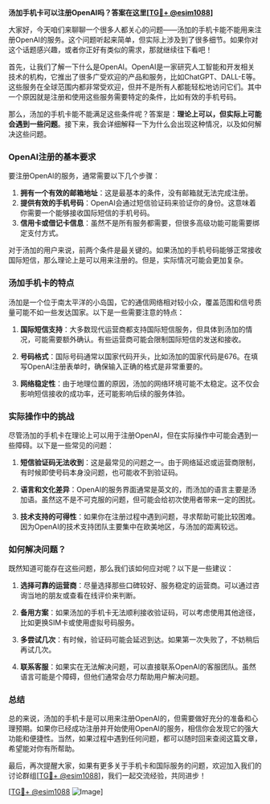 **汤加手机卡可以注册OpenAI吗？答案在这里[[TG💪+ @esim1088](https://t.me/s/esim1088)]**

大家好，今天咱们来聊聊一个很多人都关心的问题——汤加的手机卡能不能用来注册OpenAI的服务。这个问题听起来简单，但实际上涉及到了很多细节。如果你对这个话题感兴趣，或者你正好有类似的需求，那就继续往下看吧！

首先，让我们了解一下什么是OpenAI。OpenAI是一家研究人工智能和开发相关技术的机构，它推出了很多广受欢迎的产品和服务，比如ChatGPT、DALL-E等。这些服务在全球范围内都非常受欢迎，但并不是所有人都能轻松地访问它们。其中一个原因就是注册和使用这些服务需要特定的条件，比如有效的手机号码。

那么，汤加的手机卡能不能满足这些条件呢？答案是：**理论上可以，但实际上可能会遇到一些问题**。接下来，我会详细解释一下为什么会出现这种情况，以及如何解决这些问题。

### OpenAI注册的基本要求

要注册OpenAI的服务，通常需要以下几个步骤：

1. **拥有一个有效的邮箱地址**：这是最基本的条件，没有邮箱就无法完成注册。
2. **提供有效的手机号码**：OpenAI会通过短信验证码来验证你的身份。这意味着你需要一个能够接收国际短信的手机号码。
3. **信用卡或借记卡信息**：虽然不是所有服务都需要，但很多高级功能可能需要绑定支付方式。

对于汤加的用户来说，前两个条件是最关键的。如果汤加的手机号码能够正常接收国际短信，那么理论上是可以用来注册的。但是，实际情况可能会更加复杂。

### 汤加手机卡的特点

汤加是一个位于南太平洋的小岛国，它的通信网络相对较小众，覆盖范围和信号质量可能不如一些发达国家。以下是一些需要注意的特点：

1. **国际短信支持**：大多数现代运营商都支持国际短信服务，但具体到汤加的情况，可能需要额外确认。有些运营商可能会限制国际短信的发送和接收。
   
2. **号码格式**：国际号码通常以国家代码开头，比如汤加的国家代码是676。在填写OpenAI注册表单时，确保输入正确的格式是非常重要的。

3. **网络稳定性**：由于地理位置的原因，汤加的网络环境可能不太稳定。这不仅会影响短信接收的成功率，还可能影响后续的服务体验。

### 实际操作中的挑战

尽管汤加的手机卡在理论上可以用于注册OpenAI，但在实际操作中可能会遇到一些障碍。以下是一些常见的问题：

1. **短信验证码无法收到**：这是最常见的问题之一。由于网络延迟或运营商限制，有时候即使号码本身没问题，也可能收不到验证码。

2. **语言和文化差异**：OpenAI的服务界面通常是英文的，而汤加的语言主要是汤加语。虽然这不是不可克服的问题，但可能会给初次使用者带来一定的困扰。

3. **技术支持的可得性**：如果你在注册过程中遇到问题，寻求帮助可能比较困难。因为OpenAI的技术支持团队主要集中在欧美地区，与汤加的距离较远。

### 如何解决问题？

既然知道可能存在这些问题，那么我们该如何应对呢？以下是一些建议：

1. **选择可靠的运营商**：尽量选择那些口碑较好、服务稳定的运营商。可以通过咨询当地的朋友或查看在线评价来判断。

2. **备用方案**：如果汤加的手机卡无法顺利接收验证码，可以考虑使用其他途径，比如更换SIM卡或使用虚拟号码服务。

3. **多尝试几次**：有时候，验证码可能会延迟到达。如果第一次失败了，不妨稍后再试几次。

4. **联系客服**：如果实在无法解决问题，可以直接联系OpenAI的客服团队。虽然语言可能是个障碍，但他们通常会尽力帮助用户解决问题。

### 总结

总的来说，汤加的手机卡是可以用来注册OpenAI的，但需要做好充分的准备和心理预期。如果你已经成功注册并开始使用OpenAI的服务，相信你会发现它的强大功能和便捷性。当然，如果过程中遇到任何问题，都可以随时回来查阅这篇文章，希望能对你有所帮助。

最后，再次提醒大家，如果有更多关于手机卡和国际服务的问题，欢迎加入我们的讨论群组[[TG💪+ @esim1088](https://t.me/s/esim1088)]，我们一起交流经验，共同进步！

[[TG💪+ @esim1088](https://t.me/s/esim1088) ![Image](https://i.postimg.cc/4NQfJmqS/Snipaste-2025-05-13-00-14-12.png)]